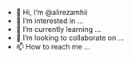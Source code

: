 - 👋 Hi, I’m @alirezamhii
- 👀 I’m interested in ...
- 🌱 I’m currently learning ...
- 💞️ I’m looking to collaborate on ...
- 📫 How to reach me ...

<!---
alirezamhii/alirezamhii is a ✨ special ✨ repository because its `README.md` (this file) appears on your GitHub profile.
You can click the Preview link to take a look at your changes.
--->
